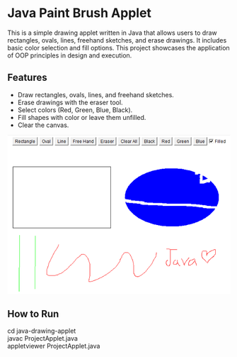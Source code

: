 # Java Paint Brush Applet

This is a simple drawing applet written in Java that allows users to draw rectangles, ovals, lines, freehand sketches, and erase drawings. It includes basic color selection and fill options.
This project showcases the application of OOP principles in design and execution.

## Features

- Draw rectangles, ovals, lines, and freehand sketches.
- Erase drawings with the eraser tool.
- Select colors (Red, Green, Blue, Black).
- Fill shapes with color or leave them unfilled.
- Clear the canvas.

![Paint Brush Applet](https://github.com/lailahamdy/paint-brush-applet/raw/main/java%20project.png)

## How to Run
cd java-drawing-applet  
javac ProjectApplet.java  
appletviewer ProjectApplet.java  


